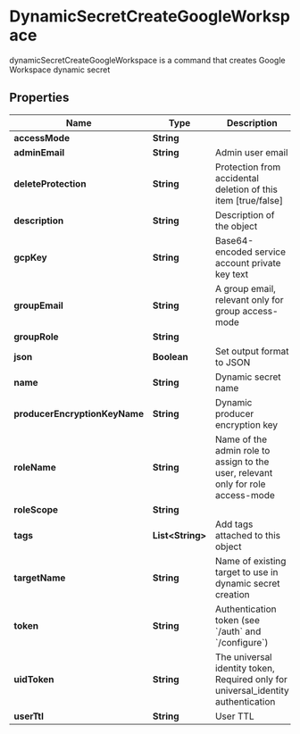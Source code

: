 

# DynamicSecretCreateGoogleWorkspace

dynamicSecretCreateGoogleWorkspace is a command that creates Google Workspace dynamic secret

## Properties

Name | Type | Description | Notes
------------ | ------------- | ------------- | -------------
**accessMode** | **String** |  | 
**adminEmail** | **String** | Admin user email | 
**deleteProtection** | **String** | Protection from accidental deletion of this item [true/false] |  [optional]
**description** | **String** | Description of the object |  [optional]
**gcpKey** | **String** | Base64-encoded service account private key text |  [optional]
**groupEmail** | **String** | A group email, relevant only for group access-mode |  [optional]
**groupRole** | **String** |  |  [optional]
**json** | **Boolean** | Set output format to JSON |  [optional]
**name** | **String** | Dynamic secret name | 
**producerEncryptionKeyName** | **String** | Dynamic producer encryption key |  [optional]
**roleName** | **String** | Name of the admin role to assign to the user, relevant only for role access-mode |  [optional]
**roleScope** | **String** |  |  [optional]
**tags** | **List&lt;String&gt;** | Add tags attached to this object |  [optional]
**targetName** | **String** | Name of existing target to use in dynamic secret creation |  [optional]
**token** | **String** | Authentication token (see &#x60;/auth&#x60; and &#x60;/configure&#x60;) |  [optional]
**uidToken** | **String** | The universal identity token, Required only for universal_identity authentication |  [optional]
**userTtl** | **String** | User TTL |  [optional]



